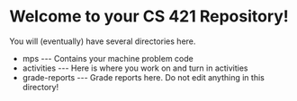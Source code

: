 Welcome to your CS 421 Repository!
==================================

You will (eventually) have several directories here.

  + mps --- Contains your machine problem code
  + activities --- Here is where you work on and turn in activities
  + grade-reports --- Grade reports here.  Do not edit anything in this directory!
